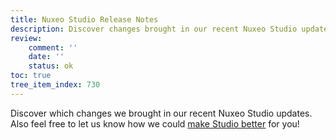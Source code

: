 ```yaml
---
title: Nuxeo Studio Release Notes
description: Discover changes brought in our recent Nuxeo Studio updates.
review:
    comment: ''
    date: ''
    status: ok
toc: true
tree_item_index: 730
---
```


Discover which changes we brought in our recent Nuxeo Studio updates. Also feel free to let us know how we could <a href="https://portal.prodpad.com/eb062eda-6d54-11e7-8513-22000a2145da" target="_blank">make Studio better</a> for you!

